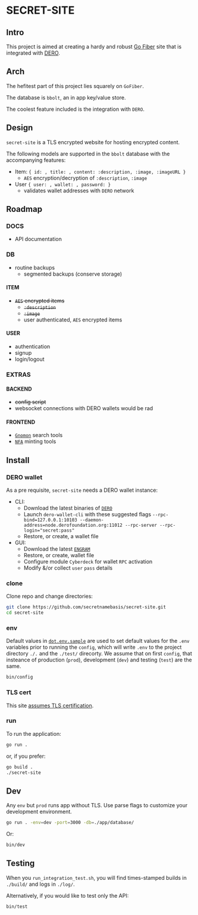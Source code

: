 # SECRET-SITE
## Intro
This project is aimed at creating a hardy and robust [Go Fiber](https://gofiber.io/) site that is integrated with [DERO](https://dero.io).
## Arch
The hefitest part of this project lies squarely on `GoFiber`.

The database is `bbolt`, an in app key/value store. 

The coolest feature included is the integration with `DERO`.
## Design
`secret-site` is a TLS encrypted website for hosting encrypted content. 

The following models are supported in the `bbolt` database with the accompanying features: 
- Item: `{ id: , title: , content: :description, :image, :imageURL }`
    - `AES` encryption/decryption of `:description`, `:image`
- User `{ user: , wallet: , password: }`
    - validates wallet addresses with `DERO` network
## Roadmap
### DOCS
- API documentation 
### DB
- routine backups
    - segmented backups (conserve storage)
#### ITEM
- ~~`AES` encrypted items~~
    - ~~`:description`~~
    - ~~`:image`~~
    - user authenticated, `AES` encrypted items
#### USER
- authentication
- signup
- login/logout
### EXTRAS
#### BACKEND
- ~~config script~~
- websocket connections with DERO wallets would be rad 
#### FRONTEND
- [`Gnomon`](https://github.com/civilware/Gnomon) search tools
- [`NFA`](https://github.com/civilware/artificer-nfa-standard) minting tools
## Install
### DERO wallet
As a pre requisite, `secret-site` needs a DERO wallet instance:
- CLI:
    - Download the latest binaries of [`DERO`](https://github.com/deroproject/derohe/releases/latest/)
    - Launch `dero-wallet-cli` with these suggested flags `--rpc-bind=127.0.0.1:10103 --daemon-address=node.derofoundation.org:11012 --rpc-server --rpc-login="secret:pass"`
    - Restore, or create, a wallet file
- GUI: 
    - Download the latest [`ENGRAM`](https://github.com/DEROFDN/Engram/releases/latest/)
    - Restore, or create, wallet file
    - Configure module `Cyberdeck` for wallet `RPC` activation
    - Modify &/or collect `user` `pass` details
### clone
Clone repo and change directories:
```sh
git clone https://github.com/secretnamebasis/secret-site.git
cd secret-site
```
### env
Default values in [`dot.env.sample`](https://github.com/secretnamebasis/secret-site/blob/main/dot.env.sample) are used to set default values for the `.env` variables prior to running the `config`, which will write `.env` to the project directory `./.` and the `./test/` direcorty. We assume that on first `config`, that insteance of production (`prod`), development (`dev`) and testing (`test`) are the same. 
```sh
bin/config
```  
### TLS cert
This site [assumes TLS certification](https://github.com/secretnamebasis/secret-site/blob/cd559806442bad5553464d6fbee86966fec1aa3e/app/site.go#L41).
### run
To run the application: 
```sh
go run .
``` 
or, if you prefer:  
```sh
go build . 
./secret-site
```
## Dev 
Any `env` but `prod` runs app without TLS. Use parse flags to customize your development environment. 
```sh
go run . -env=dev -port=3000 -db=./app/database/
```
Or:
```sh
bin/dev
```
## Testing
When you `run_integration_test.sh`, you will find times-stamped builds in `./build/` and logs in `./log/`.

Alternatively, if you would like to test only the API:
```sh
bin/test
```
